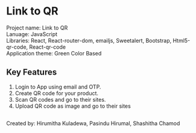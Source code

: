 # Link to QR

Project name: Link to QR<br>
Lanuage: JavaScript<br>
Libraries: React, React-router-dom, emailjs, Sweetalert, Bootstrap, Html5-qr-code, React-qr-code<br>
Application theme: Green Color Based

## Key Features

1. Login to App using email and OTP.
2. Create QR code for your product.
3. Scan QR codes and go to their sites.
4. Upload QR code as image and go to their sites

## 
Created by: Hirumitha Kuladewa, Pasindu Hirumal, Shashitha Chamod
